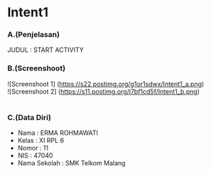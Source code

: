 # Intent1<br>
### A.(Penjelasan)
JUDUL : START ACTIVITY
<br>
### B.(Screenshoot)
![Screenshoot 1] (https://s22.postimg.org/g1or1sdwx/Intent1_a.png)<br>
![Screenshoot 2] (https://s11.postimg.org/l7bf1cd5f/Intent1_b.png)<br>
<br>
### C.(Data Diri)
- Nama    : ERMA ROHMAWATI
- Kelas   : XI RPL 6
- Nomor   : 11
- NIS     : 47040
- Nama Sekolah  : SMK Telkom Malang

